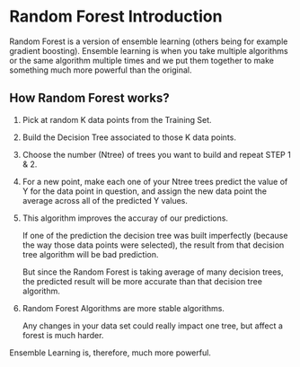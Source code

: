 # Random Forest Introduction

Random Forest is a version of ensemble learning (others being for example gradient boosting). Ensemble learning is when you take multiple algorithms or the same algorithm multiple times and we put them together to make something much more powerful than the original.

## How Random Forest works?

1. Pick at random K data points from the Training Set.
2. Build the Decision Tree associated to those K data points.
3. Choose the number (Ntree) of trees you want to build and repeat STEP 1 & 2.
4. For a new point, make each one of your Ntree trees predict the value of Y for the data point in question, and assign the new data point the average across all of the predicted Y values.

1. This algorithm improves the accuray of our predictions. 

    If one of the prediction the decision tree was built imperfectly (because the way those data points were selected), the result from that decision tree algorithm will be bad prediction.
    
    But since the Random Forest is taking average of many decision trees, the predicted result will be more accurate than that decision tree algorithm.
    
2. Random Forest Algorithms are more stable algorithms. 

    Any changes in your data set could really impact one tree, but affect a forest is much harder. 
    
Ensemble Learning is, therefore, much more powerful. 


